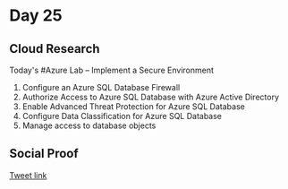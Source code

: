 # Day 25

## Cloud Research

Today's #Azure Lab – Implement a Secure Environment

1. Configure an Azure SQL Database Firewall
2. Authorize Access to Azure SQL Database with Azure Active Directory
3. Enable Advanced Threat Protection for Azure SQL Database
4. Configure Data Classification for Azure SQL Database
5. Manage access to database objects




## Social Proof

[Tweet link](https://twitter.com/Just4JAG/status/1349454370367270923?s=20)